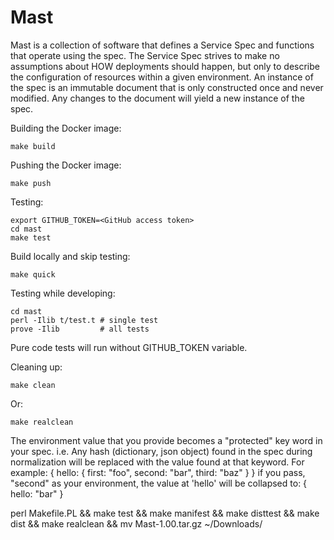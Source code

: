 Mast
=====

Mast is a collection of software that defines a Service Spec and functions that operate using the spec. The Service Spec strives to make no assumptions about HOW deployments should happen, but only to describe the configuration of resources within a given environment. An instance of the spec is an immutable document that is only constructed once and never modified. Any changes to the document will yield a new instance of the spec.

Building the Docker image:

    make build

Pushing the Docker image:

    make push

Testing:

    export GITHUB_TOKEN=<GitHub access token>
    cd mast
    make test

Build locally and skip testing:

    make quick

Testing while developing:

    cd mast
    perl -Ilib t/test.t # single test
    prove -Ilib         # all tests

Pure code tests will run without GITHUB_TOKEN variable.

Cleaning up:

    make clean

Or:

    make realclean

The environment value that you provide becomes a "protected" key word in your spec. i.e. Any hash (dictionary, json object) found in the spec during normalization will be replaced with the value found at that keyword. For example:
{
    hello: {
        first: "foo",
        second: "bar",
        third: "baz"
    }
}
if you pass, "second" as your environment, the value at 'hello' will be collapsed to:
{
    hello: "bar"
}

perl Makefile.PL && make test && make manifest && make disttest && make dist && make realclean && mv Mast-1.00.tar.gz ~/Downloads/
